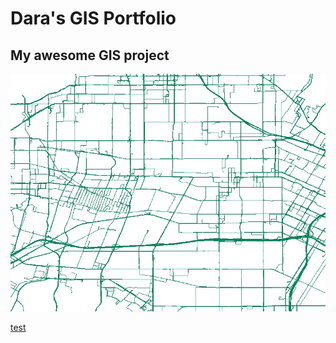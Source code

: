 # Dara's GIS Portfolio

## My awesome GIS project

![Street](StreetNetwork.jpg)

[test](https://globechalk.com)
